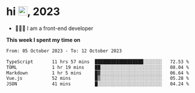<h1> hi <img src="https://raw.githubusercontent.com/blackcater/blackcater/main/images/Hi.gif" height="24" />, 2023 </h1>

- 🧑🏻‍💻 I am a front-end developer

**This week I spent my time on** 

<!--START_SECTION:waka-->

```txt
From: 05 October 2023 - To: 12 October 2023

TypeScript       11 hrs 57 mins  ██████████████████░░░░░░░   72.53 %
TOML             1 hr 19 mins    ██░░░░░░░░░░░░░░░░░░░░░░░   08.04 %
Markdown         1 hr 5 mins     █▓░░░░░░░░░░░░░░░░░░░░░░░   06.64 %
Vue.js           52 mins         █▒░░░░░░░░░░░░░░░░░░░░░░░   05.28 %
JSON             41 mins         █░░░░░░░░░░░░░░░░░░░░░░░░   04.24 %
```

<!--END_SECTION:waka-->
